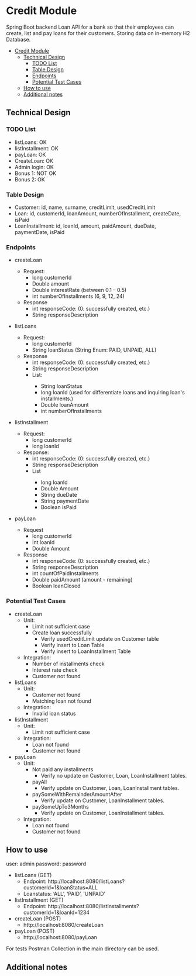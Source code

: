 # Credit Module

Spring Boot backend Loan API for a bank so that their employees can
create, list and pay loans for their customers.
Storing data on in-memory H2 Database.

<!-- TOC -->
* [Credit Module](#credit-module)
  * [Technical Design](#technical-design)
    * [TODO List](#todo-list)
    * [Table Design](#table-design)
    * [Endpoints](#endpoints)
    * [Potential Test Cases](#potential-test-cases)
  * [How to use](#how-to-use-todo)
  * [Additional notes](#additional-notes)
<!-- TOC -->

## Technical Design
### TODO List
* listLoans: OK
* listInstallment: OK
* payLoan: OK
* CreateLoan: OK
* Admin login: OK
* Bonus 1: NOT OK
* Bonus 2: OK

### Table Design
* Customer: id, name, surname, creditLimit, usedCreditLimit
* Loan: id, customerId, loanAmount, numberOfInstallment, createDate, isPaid
* LoanInstallment: id, loanId, amount, paidAmount, dueDate, paymentDate, isPaid

### Endpoints
* createLoan
  * Request:
    * long customerId
    * Double amount
    * Double interestRate (between 0.1 – 0.5)
    * int numberOfInstallments (6, 9, 12, 24)
  * Response
    * int responseCode: (0: successfully created, etc.)
    * String responseDescription
    
* listLoans
  * Request:
    * long customerId
    * String loanStatus (String Enum: PAID, UNPAID, ALL)
  * Response
    * int responseCode: (0: successfully created, etc.)
    * String responseDescription
    * List<Loan>:
      * String loanStatus
      * long loanId (used for differentiate loans and inquiring loan's installments.)
      * Double loanAmount
      * int numberOfInstallments
    
* listInstallment
  * Request:
    * long customerId
    * long loanId
  * Response:
    * int responseCode: (0: successfully created, etc.)
    * String responseDescription
    * List<Installment>
      * long loanId
      * Double Amount
      * String dueDate
      * String paymentDate
      * Boolean isPaid
    
* payLoan
  * Request
    * long customerId
    * İnt loanId
    * Double Amount
  * Response
    * int responseCode: (0: successfully created, etc.)
    * String responseDescription
    * int countOfPaidInstallments
    * Double paidAmount (amount - remaining)
    * Boolean loanClosed

### Potential Test Cases
* createLoan
  * Unit:
    * Limit not sufficient case
    * Create loan successfully
      * Verify usedCreditLimit update on Customer table
      * Verify insert to Loan Table
      * Verify insert to LoanInstallment Table
  * Integration:
    * Number of installments check
    * Interest rate check
    * Customer not found
* listLoans
  * Unit:
    * Customer not found
    * Matching loan not found
  * Integration:
    * Invalid loan status
* listInstallment
  * Unit:
    * Limit not sufficient case
  * Integration:
    * Loan not found
    * Customer not found
* payLoan
  * Unit:
    * Not paid any installments
      * Verify no update on Customer, Loan, LoanInstallment tables.
    * payAll
      * Verify update on Customer, Loan, LoanInstallment tables.
    * paySomeWithRemainderAmountAfter
      * Verify update on Customer, LoanInstallment tables.
    * paySomeUpTo3Months
      * Verify update on Customer, LoanInstallment tables.
  * Integration:
    * Loan not found
    * Customer not found

## How to use
user: admin
password: password
* listLoans (GET)
  * Endpoint: http://localhost:8080/listLoans?customerId=1&loanStatus=ALL
  * Loanstatus: ‘ALL’, ‘PAID’, ‘UNPAID’
* listInstallment (GET)
  * Endpoint: http://localhost:8080/listInstallments?customerId=1&loanId=1234
* createLoan (POST)
  * http://localhost:8080/createLoan
* payLoan (POST)
  * http://localhost:8080/payLoan

For tests Postman Collection in the main directory can be used. 
## Additional notes
